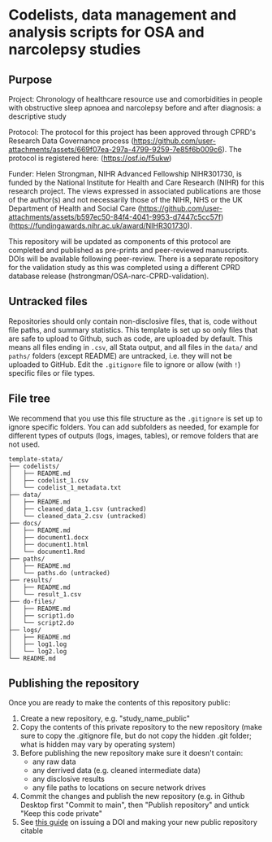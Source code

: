 # Codelists, data management and analysis scripts for OSA and narcolepsy studies

## Purpose

Project: Chronology of healthcare resource use and comorbidities in people with obstructive sleep apnoea and narcolepsy before and after diagnosis: a descriptive study

Protocol: The protocol for this project has been approved through CPRD's Research Data Governance process (https://github.com/user-attachments/assets/669f07ea-297a-4799-9259-7e85f6b009c6). The protocol is registered here: (https://osf.io/f5ukw)

Funder: Helen Strongman, NIHR Advanced Fellowship NIHR301730, is funded by the National Institute for Health and Care Research (NIHR) for this research project. The views expressed in associated publications are those of the author(s) and not necessarily those of the NIHR, NHS or the UK Department of Health and Social Care (https://github.com/user-attachments/assets/b597ec50-84f4-4041-9953-d7447c5cc57f)
(https://fundingawards.nihr.ac.uk/award/NIHR301730). 

This repository will be updated as components of this protocol are completed and published as pre-prints and peer-reviewed manuscripts. DOIs will be available following peer-review.
There is a separate repository for the validation study as this was completed using a different CPRD database release (hstrongman/OSA-narc-CPRD-validation).

## Untracked files
Repositories should only contain non-disclosive files, that is, code without file paths, and summary statistics. This template is set up so only files that are safe to upload to Github, such as code, are uploaded by default. This means all files ending in `.csv`, all Stata output, and all files in the `data/` and `paths/` folders (except README) are untracked, i.e. they will not be uploaded to GitHub. Edit the `.gitignore` file to ignore or allow (with `!`) specific files or file types. 

## File tree
We recommend that you use this file structure as the `.gitignore` is set up to ignore specific folders. You can add subfolders as needed, for example for different types of outputs (logs, images, tables), or remove folders that are not used. 


```
template-stata/
├── codelists/
│   ├── README.md
│   ├── codelist_1.csv
│   └── codelist_1_metadata.txt
├── data/
│   ├── README.md
│   ├── cleaned_data_1.csv (untracked)
│   └── cleaned_data_2.csv (untracked)
├── docs/
│   ├── README.md
│   ├── document1.docx
│   ├── document1.html
│   └── document1.Rmd
├── paths/
│   ├── README.md
│   └── paths.do (untracked)
├── results/
│   ├── README.md
│   └── result_1.csv
├── do-files/
│   ├── README.md
│   ├── script1.do
│   └── script2.do
├── logs/
│   ├── README.md
│   ├── log1.log
│   └── log2.log
└── README.md
```

## Publishing the repository
Once you are ready to make the contents of this repository public:
1. Create a new repository, e.g. "study_name_public"
2. Copy the contents of this private repository to the new repository (make sure to copy the .gitignore file, but do not copy the hidden .git folder; what is hidden may vary by operating system)
3. Before publishing the new repository make sure it doesn't contain:
	* any raw data
	* any derrived data (e.g. cleaned intermediate data)
	* any disclosive results
	* any file paths to locations on secure network drives
4. Commit the changes and publish the new repository (e.g. in Github Desktop first "Commit to main", then "Publish repository" and untick "Keep this code private"
5. See [this guide](https://docs.github.com/en/repositories/archiving-a-github-repository/referencing-and-citing-content) on issuing a DOI and making your new public repository citable 
